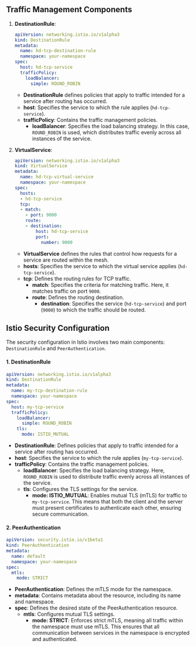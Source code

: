 ## Traffic Management Components

1.  **DestinationRule**:
    
    ```yaml
    apiVersion: networking.istio.io/v1alpha3
    kind: DestinationRule
    metadata:
      name: hd-tcp-destination-rule
      namespace: your-namespace
    spec:
      host: hd-tcp-service
      trafficPolicy:
        loadBalancer:
          simple: ROUND_ROBIN
    
    ```
    
    -   **DestinationRule**  defines policies that apply to traffic intended for a service after routing has occurred.
    -   **host**: Specifies the service to which the rule applies (`hd-tcp-service`).
    -   **trafficPolicy**: Contains the traffic management policies.
        -   **loadBalancer**: Specifies the load balancing strategy. In this case,  `ROUND_ROBIN`  is used, which distributes traffic evenly across all instances of the service.
2.  **VirtualService**:
    
    ```yaml
    apiVersion: networking.istio.io/v1alpha3
    kind: VirtualService
    metadata:
      name: hd-tcp-virtual-service
      namespace: your-namespace
    spec:
      hosts:
      - hd-tcp-service
      tcp:
      - match:
        - port: 9000
        route:
        - destination:
            host: hd-tcp-service
            port:
              number: 9000
    
    ```
    
    -   **VirtualService**  defines the rules that control how requests for a service are routed within the mesh.
    -   **hosts**: Specifies the service to which the virtual service applies (`hd-tcp-service`).
    -   **tcp**: Defines the routing rules for TCP traffic.
        -   **match**: Specifies the criteria for matching traffic. Here, it matches traffic on port  `9000`.
        -   **route**: Defines the routing destination.
            -   **destination**: Specifies the service (`hd-tcp-service`) and port (`9000`) to which the traffic should be routed.
         

## Istio Security Configuration

The security configuration in Istio involves two main components:  `DestinationRule`  and  `PeerAuthentication`.

#### 1. DestinationRule

```yaml
apiVersion: networking.istio.io/v1alpha3
kind: DestinationRule
metadata:
  name: my-tcp-destination-rule
  namespace: your-namespace
spec:
  host: my-tcp-service
  trafficPolicy:
    loadBalancer:
      simple: ROUND_ROBIN
    tls:
      mode: ISTIO_MUTUAL

```

-   **DestinationRule**: Defines policies that apply to traffic intended for a service after routing has occurred.
-   **host**: Specifies the service to which the rule applies (`my-tcp-service`).
-   **trafficPolicy**: Contains the traffic management policies.
    -   **loadBalancer**: Specifies the load balancing strategy. Here,  `ROUND_ROBIN`  is used to distribute traffic evenly across all instances of the service.
    -   **tls**: Configures the TLS settings for the service.
        -   **mode: ISTIO_MUTUAL**: Enables mutual TLS (mTLS) for traffic to  `my-tcp-service`. This means that both the client and the server must present certificates to authenticate each other, ensuring secure communication.

#### 2. PeerAuthentication

```yaml
apiVersion: security.istio.io/v1beta1
kind: PeerAuthentication
metadata:
  name: default
  namespace: your-namespace
spec:
  mtls:
    mode: STRICT

```

-   **PeerAuthentication**: Defines the mTLS mode for the namespace.
-   **metadata**: Contains metadata about the resource, including its name and namespace.
-   **spec**: Defines the desired state of the PeerAuthentication resource.
    -   **mtls**: Configures mutual TLS settings.
        -   **mode: STRICT**: Enforces strict mTLS, meaning all traffic within the namespace must use mTLS. This ensures that all communication between services in the namespace is encrypted and authenticated.
